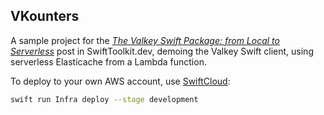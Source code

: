 ## VKounters

A sample project for the [_The Valkey Swift Package: from Local to Serverless_](https://www.swifttoolkit.dev/posts/valkey-package) post in SwiftToolkit.dev, demoing the Valkey Swift client, using serverless Elasticache from a Lambda function.

To deploy to your own AWS account, use [SwiftCloud](https://github.com/swift-cloud/swift-cloud):

```sh
swift run Infra deploy --stage development
```

